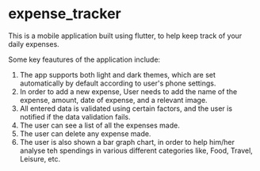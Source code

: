 # expense_tracker

This is a mobile application built using flutter, to help keep track of your daily expenses.

Some key feautures of the application include:

1. The app supports both light and dark themes, which are set automatically by default according to user's phone settings.
2. In order to add a new expense, User needs to add the name of the expense, amount, date of expense, and a relevant image.
3. All entered data is validated using certain factors, and the user is notified if the data validation fails.
4. The user can see a list of all the expenses made.
5. The user can delete any expense made.
6. The user is also shown a bar graph chart, in order to help him/her analyse teh spendings in various different categories like, Food, Travel, Leisure, etc.
  
